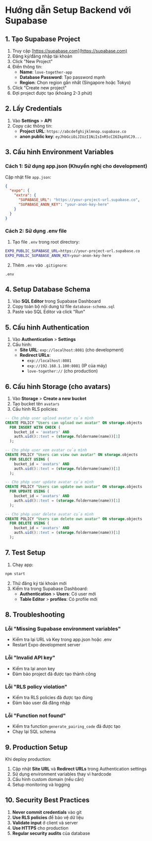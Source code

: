 # Hướng dẫn Setup Backend với Supabase

## 1. Tạo Supabase Project

1. Truy cập [https://supabase.com](https://supabase.com)
2. Đăng ký/đăng nhập tài khoản
3. Click "New Project"
4. Điền thông tin:
   - **Name**: `love-together-app`
   - **Database Password**: Tạo password mạnh
   - **Region**: Chọn region gần nhất (Singapore hoặc Tokyo)
5. Click "Create new project"
6. Đợi project được tạo (khoảng 2-3 phút)

## 2. Lấy Credentials

1. Vào **Settings** > **API**
2. Copy các thông tin:
   - **Project URL**: `https://abcdefghijklmnop.supabase.co`
   - **anon public key**: `eyJhbGciOiJIUzI1NiIsInR5cCI6IkpXVCJ9...`

## 3. Cấu hình Environment Variables

### Cách 1: Sử dụng app.json (Khuyến nghị cho development)

Cập nhật file `app.json`:

```json
{
  "expo": {
    "extra": {
      "SUPABASE_URL": "https://your-project-url.supabase.co",
      "SUPABASE_ANON_KEY": "your-anon-key-here"
    }
  }
}
```

### Cách 2: Sử dụng .env file

1. Tạo file `.env` trong root directory:
```bash
EXPO_PUBLIC_SUPABASE_URL=https://your-project-url.supabase.co
EXPO_PUBLIC_SUPABASE_ANON_KEY=your-anon-key-here
```

2. Thêm `.env` vào `.gitignore`:
```gitignore
.env
```

## 4. Setup Database Schema

1. Vào **SQL Editor** trong Supabase Dashboard
2. Copy toàn bộ nội dung từ file `database-schema.sql`
3. Paste vào SQL Editor và click "Run"

## 5. Cấu hình Authentication

1. Vào **Authentication** > **Settings**
2. Cấu hình:
   - **Site URL**: `exp://localhost:8081` (cho development)
   - **Redirect URLs**: 
     - `exp://localhost:8081`
     - `exp://192.168.1.100:8081` (IP của máy)
     - `love-together://` (cho production)

## 6. Cấu hình Storage (cho avatars)

1. Vào **Storage** > **Create a new bucket**
2. Tạo bucket tên `avatars`
3. Cấu hình RLS policies:

```sql
-- Cho phép user upload avatar của mình
CREATE POLICY "Users can upload own avatar" ON storage.objects
  FOR INSERT WITH CHECK (
    bucket_id = 'avatars' AND 
    auth.uid()::text = (storage.foldername(name))[1]
  );

-- Cho phép user xem avatar của mình
CREATE POLICY "Users can view own avatar" ON storage.objects
  FOR SELECT USING (
    bucket_id = 'avatars' AND 
    auth.uid()::text = (storage.foldername(name))[1]
  );

-- Cho phép user update avatar của mình
CREATE POLICY "Users can update own avatar" ON storage.objects
  FOR UPDATE USING (
    bucket_id = 'avatars' AND 
    auth.uid()::text = (storage.foldername(name))[1]
  );

-- Cho phép user delete avatar của mình
CREATE POLICY "Users can delete own avatar" ON storage.objects
  FOR DELETE USING (
    bucket_id = 'avatars' AND 
    auth.uid()::text = (storage.foldername(name))[1]
  );
```

## 7. Test Setup

1. Chạy app:
```bash
npm start
```

2. Thử đăng ký tài khoản mới
3. Kiểm tra trong Supabase Dashboard:
   - **Authentication** > **Users**: Có user mới
   - **Table Editor** > **profiles**: Có profile mới

## 8. Troubleshooting

### Lỗi "Missing Supabase environment variables"
- Kiểm tra lại URL và Key trong app.json hoặc .env
- Restart Expo development server

### Lỗi "Invalid API key"
- Kiểm tra lại anon key
- Đảm bảo project đã được tạo thành công

### Lỗi "RLS policy violation"
- Kiểm tra RLS policies đã được tạo đúng
- Đảm bảo user đã đăng nhập

### Lỗi "Function not found"
- Kiểm tra function `generate_pairing_code` đã được tạo
- Chạy lại SQL schema

## 9. Production Setup

Khi deploy production:

1. Cập nhật **Site URL** và **Redirect URLs** trong Authentication settings
2. Sử dụng environment variables thay vì hardcode
3. Cấu hình custom domain (nếu cần)
4. Setup monitoring và logging

## 10. Security Best Practices

1. **Never commit credentials** vào git
2. **Use RLS policies** để bảo vệ dữ liệu
3. **Validate input** ở client và server
4. **Use HTTPS** cho production
5. **Regular security audits** của database
